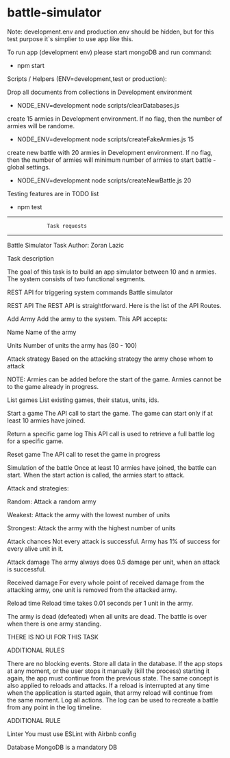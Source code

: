 # battle-simulator

Note:
development.env and production.env should be hidden, but for this test purpose it`s simplier to use app like this.


To run app (development env) please start mongoDB and run command:
- npm start


Scripts / Helpers (ENV=development,test or production):

Drop all documents from collections in Development environment
- NODE_ENV=development node scripts/clearDatabases.js

create 15 armies in Development environment. If no flag, then the number of armies will be randome.
- NODE_ENV=development node scripts/createFakeArmies.js 15

create new battle with 20 armies in Development environment. If no flag, then the number of armies will minimum number of armies to start battle - global settings.
- NODE_ENV=development node scripts/createNewBattle.js 20

Testing features are in TODO list
- npm test


------------------------------------------------
                 Task requests
------------------------------------------------


Battle Simulator
Task Author: Zoran Lazic

Task description

The goal of this task is to build an app simulator between 10 and n armies. The system consists of two functional segments.

REST API for triggering system commands
Battle simulator


REST API
The REST API is straightforward. Here is the list of the API Routes.

Add Army
Add the army to the system. This API accepts:

Name
Name of the army

Units
Number of units the army has (80 - 100)

Attack strategy
Based on the attacking strategy the army chose whom to attack

NOTE: Armies can be added before the start of the game. Armies cannot be to the game already in progress.

List games
List existing games, their status, units, ids.

Start a game
The API call to start the game. The game can start only if at least 10 armies have joined.


Return a specific game log
This API call is used to retrieve a full battle log for a specific game.

Reset game
The API call to reset the game in progress


Simulation of the battle
Once at least 10 armies have joined, the battle can start. When the start action is called, the armies start to attack.

Attack and strategies:

Random: Attack a random army

Weakest: Attack the army with the lowest number of units

Strongest: Attack the army with the highest number of units


Attack chances
Not every attack is successful. Army has 1% of success for every alive unit in it.

Attack damage
The army always does 0.5 damage per unit, when an attack is successful.

Received damage
For every whole point of received damage from the attacking army, one unit is removed from the attacked army.

Reload time
Reload time takes 0.01 seconds per 1 unit in the army.


The army is dead (defeated) when all units are dead.
The battle is over when there is one army standing.

THERE IS NO UI FOR THIS TASK

ADDITIONAL RULES

There are no blocking events.
Store all data in the database.
If the app stops at any moment, or the user stops it manually (kill the process) starting it again, the app must continue from the previous state. The same concept is also applied to reloads and attacks. If a reload is interrupted at any time when the application is started again, that army reload will continue from the same moment.
Log all actions. The log can be used to recreate a battle from any point in the log timeline.


ADDITIONAL RULE

Linter
You must use ESLint with Airbnb config


Database
MongoDB is a mandatory DB
